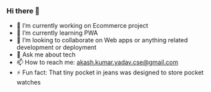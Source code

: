 

### Hi there 👋
<!---
**akashkumaryadav/akashkumaryadav** is a ✨ _special_ ✨ repository because its `README.md` (this file) appears on your GitHub profile.
Here are some ideas to get you started:
--->

- 🔭 I’m currently working on Ecommerce project
- 🌱 I’m currently learning PWA
- 👯 I’m looking to collaborate on Web apps or anything related development or deployment
- 💬 Ask me about tech
- 📫 How to reach me: akash.kumar.yadav.cse@gmail.com
- ⚡ Fun fact:  That tiny pocket in jeans was designed to store pocket watches 

